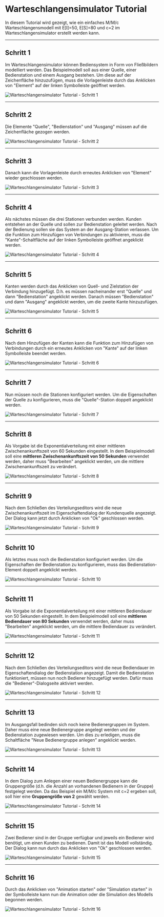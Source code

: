 # Warteschlangensimulator Tutorial

In diesem Tutorial wird gezeigt, wie ein einfaches M/M/c Warteschlangensmodell mit E[I]=50, E[S]=80 und c=2 im Warteschlangensimulator erstellt werden kann.

***

## Schritt 1

Im Warteschlangensimulator können Bediensystem in Form von Fließbildern modelliert werden. Das Beispielmodell soll aus einer Quelle, einer Bedienstation und einem Ausgang bestehen. Um diese auf der Zeichenfläche hinzuzufügen, muss die Vorlagenleiste durch das Anklicken von "Element" auf der linken Symbolleiste geöffnet werden.

![Warteschlangensimulator Tutorial - Schritt 1](Tutorial01.png)

***

## Schritt 2

Die Elemente "Quelle", "Bedienstation" und "Ausgang" müssen auf die Zeichenfläche gezogen werden.

![Warteschlangensimulator Tutorial - Schritt 2](Tutorial02.png)

***

## Schritt 3

Danach kann die Vorlagenleiste durch erneutes Anklicken von "Element" wieder geschlossen werden.

![Warteschlangensimulator Tutorial - Schritt 3](Tutorial03.png)

***

## Schritt 4

Als nächstes müssen die drei Stationen verbunden werden. Kunden entstehen an der Quelle und sollen zur Bedienstation geleitet werden. Nach der Bedienung sollen sie das System an der Ausgang-Station verlassen. Um die Funktion zum Hinzufügen von Verbindungen zu aktivieren, muss die "Kante"-Schaltfläche auf der linken Symbolleiste geöffnet angeklickt werden.

![Warteschlangensimulator Tutorial - Schritt 4](Tutorial04.png)

***

## Schritt 5

Kanten werden durch das Anklicken von Quell- und Zielstation der Verbindung hinzugefügt. D.h. es müssen nacheinander erst "Quelle" und dann "Bedienstation" angeklickt werden. Danach müssen "Bedienstation" und dann "Ausgang" angeklickt werden, um die zweite Kante hinzuzufügen.

![Warteschlangensimulator Tutorial - Schritt 5](Tutorial05.png)

***

## Schritt 6

Nach dem Hinzufügen der Kanten kann die Funktion zum Hinzufügen von Verbindungen durch ein erneutes Anklicken von "Kante" auf der linken Symbolleiste beendet werden.

![Warteschlangensimulator Tutorial - Schritt 6](Tutorial06.png)

***

## Schritt 7

Nun müssen noch die Stationen konfiguriert werden. Um die Eigenschaften der Quelle zu konfigurieren, muss die "Quelle"-Station doppelt angeklickt werden.

![Warteschlangensimulator Tutorial - Schritt 7](Tutorial07.png)

***

## Schritt 8

Als Vorgabe ist die Exponentialverteilung mit einer mittleren Zwischenankunftszeit von 60 Sekunden eingestellt. In dem Beispielmodell soll eine **mittleren Zwischenankunftszeit von 50 Sekunden** verwendet werden, daher muss "Bearbeiten" angeklickt werden, um die mittlere Zwischenankunftszeit zu verändert.

![Warteschlangensimulator Tutorial - Schritt 8](Tutorial08.png)

***

## Schritt 9

Nach dem Schließen des Verteilungseditors wird die neue Zwischenankunftszeit im Eigenschaftendialog der Kundenquelle angezeigt. Der Dialog kann jetzt durch Anklicken von "Ok" geschlossen werden.

![Warteschlangensimulator Tutorial - Schritt 9](Tutorial09.png)

***

## Schritt 10

Als letztes muss noch die Bedienstation konfiguriert werden. Um die Eigenschaften der Bedienstation zu konfigurieren, muss das Bedienstation-Element doppelt angeklickt werden.

![Warteschlangensimulator Tutorial - Schritt 10](Tutorial10.png)

***

## Schritt 11

Als Vorgabe ist die Exponentialverteilung mit einer mittleren Bediendauer von 50 Sekunden eingestellt. In dem Beispielmodell soll eine **mittleren Bediendauer von 80 Sekunden** verwendet werden, daher muss "Bearbeiten" angeklickt werden, um die mittlere Bediendauer zu verändert.

![Warteschlangensimulator Tutorial - Schritt 11](Tutorial11.png)

***

## Schritt 12

Nach dem Schließen des Verteilungseditors wird die neue Bediendauer im Eigenschaftendialog der Bedienstation angezeigt. Damit die Bedienstation funktioniert, müssen nun noch Bediener hinzugefügt werden. Dafür muss die "Bediener"-Dialogseite aktiviert werden.

![Warteschlangensimulator Tutorial - Schritt 12](Tutorial12.png)

***

## Schritt 13

Im Ausgangsfall bedinden sich noch keine Bedienergruppen im System. Daher muss eine neue Bedienergruppe angelegt werden und der Bedienstation zugewiesen werden. Um dies zu erledigen, muss die Schaltfläche "Neue Bedienergruppe anlegen" angeklickt werden.

![Warteschlangensimulator Tutorial - Schritt 13](Tutorial13.png)

***

## Schritt 14

In dem Dialog zum Anlegen einer neuen Bedienergruppe kann die Gruppengröße (d.h. die Anzahl an vorhandenen Bedienern in der Gruppe) festgelegt werden. Da das Beispiel ein M/M/c System mit c=2 ergeben soll, soll hier eine **Gruppengröße von 2** gewählt werden.

![Warteschlangensimulator Tutorial - Schritt 14](Tutorial14.png)

***

## Schritt 15

Zwei Bediener sind in der Gruppe verfügbar und jeweils ein Bediener wird benötigt, um einen Kunden zu bedienen. Damit ist das Modell vollständig. Der Dialog kann nun durch das Anklicken von "Ok" geschlossen werden.

![Warteschlangensimulator Tutorial - Schritt 15](Tutorial15.png)

***

## Schritt 16

Durch das Anklicken von "Animation starten" oder "Simulation starten" in der Symbolleiste kann nun die Animation oder die Simulation des Modells begonnen werden.

![Warteschlangensimulator Tutorial - Schritt 16](Tutorial16.png)